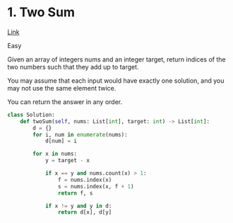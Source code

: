 # 1. Two Sum

[Link](https://leetcode.com/problems/two-sum/)

Easy

Given an array of integers nums and an integer target, return indices of the two
numbers such that they add up to target.

You may assume that each input would have exactly one solution, and you may not
use the same element twice.

You can return the answer in any order.

```python
class Solution:
    def twoSum(self, nums: List[int], target: int) -> List[int]:
        d = {}
        for i, num in enumerate(nums):
            d[num] = i

        for x in nums:
            y = target - x

            if x == y and nums.count(x) > 1:
                f = nums.index(x)
                s = nums.index(x, f + 1)
                return f, s

            if x != y and y in d:
                return d[x], d[y]
```
